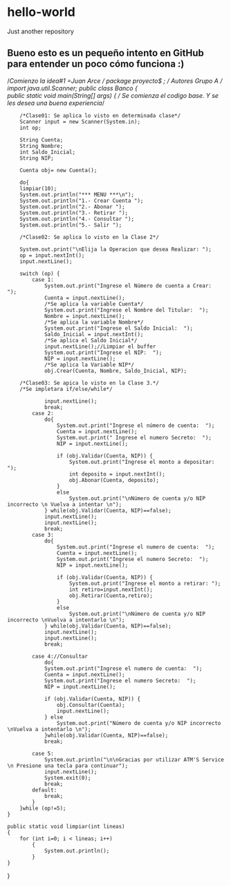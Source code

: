 # hello-world
Just another repository

Bueno esto es un pequeño intento en GitHub para 
entender un poco cómo funciona :)
-------------------
/*Comienzo la idea#1 =Juan Arce */
    package proyecto$ ;
/* Autores Grupo A */
    import java.util.Scanner;
    public class Banco {   
     public static void main(String[] args) {
        /* Se comienza el codigo base. Y se les desea una buena experiencia*/
        
        /*Clase01: Se aplica lo visto en determinada clase*/
        Scanner input = new Scanner(System.in);
        int op;
        
        String Cuenta;
        String Nombre;
        int Saldo_Inicial;
        String NIP;
                
        Cuenta obj= new Cuenta();
        
        do{    
        limpiar(10);
        System.out.println("*** MENU ***\n");
        System.out.println("1.- Crear Cuenta ");
        System.out.println("2.- Abonar ");
        System.out.println("3.- Retirar ");        
        System.out.println("4.- Consultar ");        
        System.out.println("5.- Salir ");
        
        /*Clase02: Se aplica lo visto en la Clase 2*/
        
        System.out.print("\nElija la Operacion que desea Realizar: ");        
        op = input.nextInt();
        input.nextLine(); 
        
        switch (op) {
            case 1:                
                System.out.print("Ingrese el Número de cuenta a Crear:  ");
                Cuenta = input.nextLine();
                /*Se aplica la variable Cuenta*/
                System.out.print("Ingrese el Nombre del Titular:  ");
                Nombre = input.nextLine();
                /*Se aplica la variable Nombre*/
                System.out.print("Ingrese el Saldo Inicial:  ");
                Saldo_Inicial = input.nextInt();
                /*Se aplica el Saldo Inicial*/
                input.nextLine();//Limpiar el buffer 
                System.out.print("Ingrese el NIP:  ");
                NIP = input.nextLine();
                /*Se aplica la Variable NIP*/                                
                obj.Crear(Cuenta, Nombre, Saldo_Inicial, NIP);
                
        /*Clase03: Se apica lo visto en la Clase 3.*/ 
        /*Se impletara if/else/while*/
                
                input.nextLine();
                break;
            case 2:
                do{                
                    System.out.print("Ingrese el número de cuenta:  ");
                    Cuenta = input.nextLine();                
                    System.out.print(" Ingrese el numero Secreto:  ");
                    NIP = input.nextLine();   

                    if (obj.Validar(Cuenta, NIP)) {
                        System.out.print("Ingrese el monto a depositar: ");
                        int deposito = input.nextInt();
                        obj.Abonar(Cuenta, deposito);                                                  
                    }               
                    else
                        System.out.print("\nNúmero de cuenta y/o NIP incorrecto \n Vuelva a intentar \n");                    
                } while(obj.Validar(Cuenta, NIP)==false);
                input.nextLine();                
                input.nextLine();                
                break;
            case 3:
                do{                
                    System.out.print("Ingrese el numero de cuenta:  ");
                    Cuenta = input.nextLine();                
                    System.out.print("Ingrese el numero Secreto:  ");
                    NIP = input.nextLine();   

                    if (obj.Validar(Cuenta, NIP)) {
                        System.out.print("Ingrese el monto a retirar: ");
                        int retiro=input.nextInt();
                        obj.Retirar(Cuenta,retiro);                                                  
                    }               
                    else
                        System.out.print("\nNúmero de cuenta y/o NIP incorrecto \nVuelva a intentarlo \n");                    
                } while(obj.Validar(Cuenta, NIP)==false);                      
                input.nextLine();                
                input.nextLine();
                break;
                
            case 4://Consultar
                do{
                System.out.print("Ingrese el numero de cuenta:  ");
                Cuenta = input.nextLine();                
                System.out.print("Ingrese el numero Secreto:  ");
                NIP = input.nextLine();
                
                if (obj.Validar(Cuenta, NIP)) {                                  
                    obj.Consultar(Cuenta);
                    input.nextLine();
                } else
                    System.out.print("Número de cuenta y/o NIP incorrecto \nVuelva a intentarlo \n");                    
                }while(obj.Validar(Cuenta, NIP)==false);
                break;
                
            case 5:                
                System.out.println("\n\nGracias por utilizar ATM'S Service \n Presione una tecla para continuar");  
                input.nextLine();
                System.exit(0);
                break;
            default:               
                break;
            }              
        }while (op!=5);  
    }

    public static void limpiar(int lineas)
    {
        for (int i=0; i < lineas; i++)
            {
                System.out.println();
            }
    }
    
}

